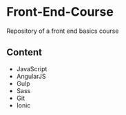 # Front-End-Course
Repository of a front end basics course

## Content
* JavaScript
* AngularJS
* Gulp
* Sass
* Git
* Ionic
